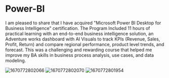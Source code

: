 # Power-BI
I am pleased to share that I have acquired "Microsoft Power BI Desktop for Business Intelligence" certification. The Program Included 11 hours of practical learning with an end-to-end business intelligence solution, an Adventure works dashboard with AI Visuals to track KPIs (Revenue, Sales, Profit, Return) and compare regional performance, product level trends, and forecast. This was a challenging and rewarding course that helped me improve my BA skills in business process analysis, use cases, and data modeling.

![1670772802066](https://user-images.githubusercontent.com/115406466/220038700-1ff499bb-f810-44a6-b1ac-cb211b176031.jpg)
![1670772802070](https://user-images.githubusercontent.com/115406466/220038693-41d15f63-7331-4834-add7-844fbd3f031c.jpg)
![1670772801954](https://user-images.githubusercontent.com/115406466/220038655-4536cd41-8ebe-4701-a0e0-796f2d06bc3b.jpg)


